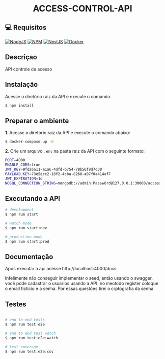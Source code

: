 <h1 align="center">ACCESS-CONTROL-API</h1>

## :computer: Requisitos

[![NodeJS](https://img.shields.io/badge/node.js-%2343853D.svg?style=for-the-badge&logo=node.js&logoColor=white)]((https://nodejs.org/en//))
[![NPM](https://img.shields.io/badge/NPM-%23000000.svg?style=for-the-badge&logo=npm&logoColor=white)](https://www.npmjs.com/)
[![NestJS](https://img.shields.io/badge/nestjs-%23E0234E.svg?style=for-the-badge&logo=nestjs&logoColor=white)](https://nestjs.com/)
[![Docker](https://img.shields.io/badge/docker-%230db7ed.svg?style=for-the-badge&logo=docker&logoColor=white)](https://docs.docker.com/compose/install/#install-compose)

## Descriçao

API controle de acesso

## Instalação

Acesse o diretório raiz da API e execute o comando.

```bash
$ npm install
```

## Preparar o ambiente

**1**. Acesse o diretório raiz da API e execute o comando abaixo:

``` sh
$ docker-compose up -d
```

**2**. Crie um arquivo `.env` na pasta raiz da API com o seguinte formato:

``` sh
PORT=4000
ENABLE_CORS=true
JWT_KEY=9fd26a11-a1a6-4dfd-b754-78b56f9d7c30
PAYLOAD_KEY=78e5ecc2-18f2-4cba-8268-a07f8a414af7
JWT_EXPIRATION=1d
NOSQL_CONNECTION_STRING=mongodb://admin:Passw0rd@127.0.0.1:30000/access-app
```

## Executando a API

```bash
# development
$ npm run start

# watch mode
$ npm run start:dev

# production mode
$ npm run start:prod
```

## Documentação

Após executar a api acesse http://localhost:4000/docs

Infelimente não conseguir implementar o seed, então usando o swagger, você pode cadastrar o usuarios usando a API.
no meotodo register coloque o email ficticio e a senha. Por essas questões tirei o crptografia da senha.

## Testes

```bash

# end to end tests
$ npm run test:e2e

# end to end test watch
$ npm run test:e2e:watch

# test coverage
$ npm run test:e2e:cov

```